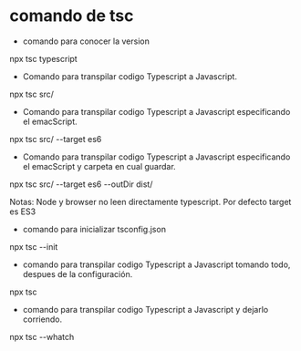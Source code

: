 # comando de tsc

- comando para conocer la version

npx tsc typescript

- Comando para transpilar codigo Typescript a Javascript.

npx tsc src/<filename>

- Comando para transpilar codigo Typescript a Javascript especificando el emacScript.

npx tsc src/<filename> --target es6


- Comando para transpilar codigo Typescript a Javascript especificando el emacScript y carpeta en cual guardar.

npx tsc src/<filename> --target es6 --outDir dist/

Notas: Node y browser no leen directamente typescript.
Por defecto target es ES3


- comando para inicializar tsconfig.json

npx tsc --init

- comando para transpilar codigo Typescript a Javascript tomando todo, despues de la configuración.

npx tsc

- comando para transpilar codigo Typescript a Javascript y dejarlo corriendo.

npx tsc --whatch

